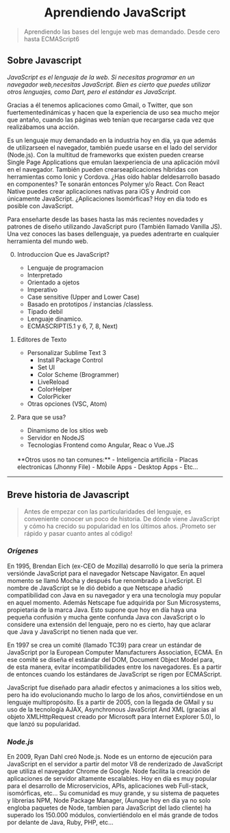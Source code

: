 <h1 align="center"> Aprendiendo JavaScript</h1>

> Aprendiendo las bases del lenguje web mas demandado. Desde cero hasta ECMAScript6 <br>

## __Sobre Javascript__
*JavaScript es el lenguaje de la web. Si necesitas programar en un navegador web,necesitas JavaScript. Bien es cierto que puedes utilizar otros lenguajes, como Dart, pero el estándar es JavaScript.*<br>

Gracias a él tenemos aplicaciones como Gmail, o Twitter, que son fuertementedinámicas y hacen que la experiencia de uso sea mucho mejor que antaño, cuando las páginas web tenían que recargarse cada vez que realizábamos una acción. <br>

Es un lenguaje muy demandado en la industria hoy en día, ya que además de utilizarseen el navegador, también puede usarse en el lado del servidor (Node.js). Con la multitud de frameworks que existen pueden crearse Single Page Applications que emulan laexperiencia de una aplicación móvil en el navegador. También pueden crearseaplicaciones híbridas con herramientas como Ionic y Cordova. ¿Has oído hablar deldesarrollo basado en componentes? Te sonarán entonces Polymer y/o React. Con React Native puedes crear aplicaciones nativas para iOS y Android con únicamente JavaScript. ¿Aplicaciones Isomórficas? Hoy en día todo es posible con JavaScript.<br>

Para enseñarte desde las bases hasta las más recientes novedades y patrones de diseño utilizando JavaScript puro (También llamado Vanilla JS). Una vez conoces las bases dellenguaje, ya puedes adentrarte en cualquier herramienta del mundo web.

0. Introduccion Que es JavaScript?
    - Lenguaje de programacion
    - Interpretado
    - Orientado a ojetos
    - Imperativo
    - Case sensitive (Upper and Lower Case)
    - Basado en prototipos / instancias /classless.
    - Tipado debil
    - Lenguaje dinamico.
    - ECMASCRIPT(5.1 y 6, 7, 8, Next)

1. Editores de Texto
    - Personalizar Sublime Text 3
        * Install Package Control
        * Set UI
        * Color Scheme (Brogrammer)
        * LiveReload
        * ColorHelper
        * ColorPicker
    - Otras opciones (VSC, Atom)

2. Para que se usa?
    - Dinamismo de los sitios web
    - Servidor en NodeJS
    - Tecnologias Frontend como Angular, Reac o Vue.JS
    <br>
    **Otros usos no tan comunes:**
    - Inteligencia artificila
    - Placas electronicas (Jhonny File)
    - Mobile Apps
    - Desktop Apps
    - Etc...

---
## __Breve historia de Javascript__
> Antes de empezar con las particularidades del lenguaje, es conveniente conocer un poco de historia. De dónde viene JavaScript y cómo ha crecido su popularidad en los últimos años. ¡Prometo ser rápido y pasar cuanto antes al código!

### ___Orígenes___ 

En 1995, Brendan Eich (ex-CEO de Mozilla) desarrolló lo que sería la primera versiónde JavaScript para el navegador Netscape Navigator. En aquel momento se llamó Mocha y después fue renombrado a LiveScript. El nombre de JavaScript se le dió debido a que Netscape añadió compatibilidad con Java en su navegador y era una tecnología muy popular en aquel momento. Además Netscape fue adquirida por Sun Microsystems, propietaria de la marca Java. Esto supone que hoy en día haya una pequeña confusión y mucha gente confunda Java con JavaScript o lo considere una extensión del lenguaje, pero no es cierto, hay que aclarar que Java y JavaScript no tienen nada que ver. <br>

En 1997 se crea un comité (llamado TC39) para crear un estándar de JavaScript por la European Computer Manufacturers Association, ECMA. En ese comité se diseña el estándar del DOM, Document Object Model para, de esta manera, evitar incompatibilidades entre los navegadores. Es a partir de entonces cuando los estándares de JavaScript se rigen por ECMAScript.<br>

JavaScript fue diseñado para añadir efectos y animaciones a los sitios web, pero ha ido evolucionando mucho lo largo de los años, convirtiéndose en un lenguaje multipropósito. Es a partir de 2005, con la llegada de GMail y su uso de la tecnología AJAX, Asynchronous JavaScript And XML (gracias al objeto XMLHttpRequest creado por Microsoft para Internet Explorer 5.0), lo que lanzó su popularidad.

### ___Node.js___
En 2009, Ryan Dahl creó Node.js. Node es un entorno de ejecución para JavaScript en el servidor a partir del motor V8 de renderizado de JavaScript que utiliza el navegador Chrome de Google. Node facilita la creación de aplicaciones de servidor altamente escalables. Hoy en día es muy popular para el desarrollo de Microservicios, APIs, aplicaciones web Full-stack, isomórficas, etc... Su comunidad es muy grande, y su sistema de paquetes y librerias NPM, Node Package Manager, (Aunque hoy en día ya no solo engloba paquetes de Node, tambien para JavaScript del lado cliente) ha superado los 150.000 módulos, conviertiéndolo en el más grande de todos por delante de Java, Ruby, PHP, etc...